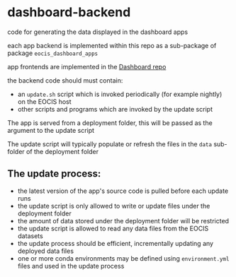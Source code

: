 # dashboard-backend

code for generating the data displayed in the dashboard apps

each app backend is implemented within this repo as a sub-package of package `eocis_dashboard_apps`

app frontends are implemented in the [Dashboard repo](https://github.com/eocis-portal/dashboard)

the backend code should must contain:

* an `update.sh` script which is invoked periodically (for example nightly) on the EOCIS host
* other scripts and programs which are invoked by the update script

The app is served from a deployment folder, this will be passed as the argument to the update script

The update script will typically populate or refresh the files in the `data` sub-folder of the deployment folder

## The update process:

* the latest version of the app's source code is pulled before each update runs
* the update script is only allowed to write or update files under the deployment folder
* the amount of data stored under the deployment folder will be restricted
* the update script is allowed to read any data files from the EOCIS datasets
* the update process should be efficient, incrementally updating any deployed data files
* one or more conda environments may be defined using `environment.yml` files and used in the update process


